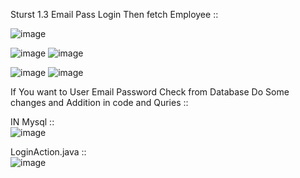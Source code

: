Sturst 1.3 Email Pass Login Then fetch Employee ::    

![image](https://github.com/satyamjaysawal/JavaServletJspStrutsSpringHibernateProjectExamples/assets/108862706/fa717e85-44cd-4afd-87bd-b2d5eada4e5b)

![image](https://github.com/satyamjaysawal/JavaServletJspStrutsSpringHibernateProjectExamples/assets/108862706/a0d06116-24e9-4c1d-8324-480869860e70)
![image](https://github.com/satyamjaysawal/JavaServletJspStrutsSpringHibernateProjectExamples/assets/108862706/a8e46588-8cfd-4746-96b4-47bd1d236f4c)

![image](https://github.com/satyamjaysawal/JavaServletJspStrutsSpringHibernateProjectExamples/assets/108862706/42af0d63-059d-4043-aea1-5272c1174b33)
![image](https://github.com/satyamjaysawal/JavaServletJspStrutsSpringHibernateProjectExamples/assets/108862706/ab9505bf-4b4f-4672-979f-fd75eddd11c0)

      
If You want to User Email Password Check from Database Do Some changes and Addition in code and Quries ::      


IN Mysql ::     
![image](https://github.com/satyamjaysawal/JavaServletJspStrutsSpringHibernateProjectExamples/assets/108862706/a491df8e-61c6-40d0-a955-c334c54709fc)


LoginAction.java ::     
![image](https://github.com/satyamjaysawal/JavaServletJspStrutsSpringHibernateProjectExamples/assets/108862706/c849f99b-79ca-4ba2-b5cc-a053f37aeed0)
